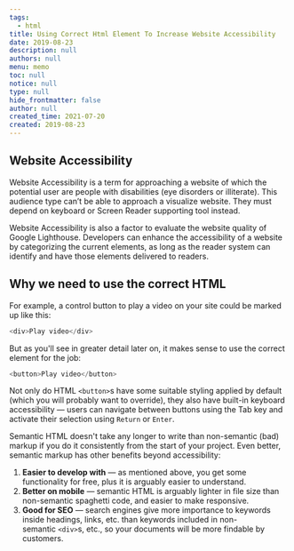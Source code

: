 ```yaml
---
tags: 
  - html
title: Using Correct Html Element To Increase Website Accessibility
date: 2019-08-23
description: null
authors: null
menu: memo
toc: null
notice: null
type: null
hide_frontmatter: false
author: null
created_time: 2021-07-20
created: 2019-08-23
---
```


## Website Accessibility

Website Accessibility is a term for approaching a website of which the potential user are people with disabilities (eye disorders or illiterate). This audience type can’t be able to approach a visualize website. They must depend on keyboard or Screen Reader supporting tool instead.

Website Accessibility is also a factor to evaluate the website quality of Google Lighthouse. Developers can enhance the accessibility of a website by categorizing the current elements, as long as the reader system can identify and have those elements delivered to readers.

## Why we need to use the correct HTML

For example, a control button to play a video on your site could be marked up like this:

```javascript
<div>Play video</div>
```


But as you'll see in greater detail later on, it makes sense to use the correct element for the job:

```javascript
<button>Play video</button>
```


Not only do HTML `<button>`s have some suitable styling applied by default (which you will probably want to override), they also have built-in keyboard accessibility — users can navigate between buttons using the Tab key and activate their selection using `Return` or `Enter`.


Semantic HTML doesn't take any longer to write than non-semantic (bad) markup if you do it consistently from the start of your project. Even better, semantic markup has other benefits beyond accessibility:

1. **Easier to develop with** — as mentioned above, you get some functionality for free, plus it is arguably easier to understand.
1. **Better on mobile** — semantic HTML is arguably lighter in file size than non-semantic spaghetti code, and easier to make responsive.
1. **Good for SEO** — search engines give more importance to keywords inside headings, links, etc. than keywords included in non-semantic `<div>`s, etc., so your documents will be more findable by customers.